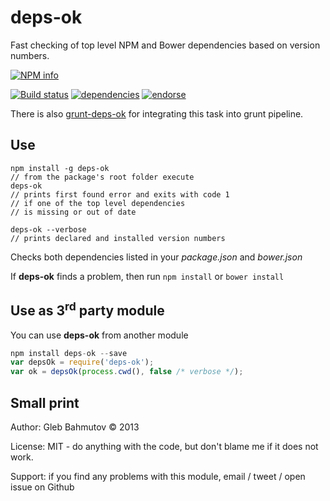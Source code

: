 # deps-ok

Fast checking of top level NPM and Bower dependencies based on version numbers.

[![NPM info][nodei.co]](https://npmjs.org/package/deps-ok)

[![Build status][ci-image]][ci-url]
[![dependencies][dependencies-image]][dependencies-url]
[![endorse][endorse-image]][endorse-url]

There is also [grunt-deps-ok](https://github.com/bahmutov/grunt-deps-ok) for
integrating this task into grunt pipeline.

## Use

    npm install -g deps-ok
    // from the package's root folder execute
    deps-ok
    // prints first found error and exits with code 1
    // if one of the top level dependencies
    // is missing or out of date

    deps-ok --verbose
    // prints declared and installed version numbers

Checks both dependencies listed in your *package.json* and *bower.json*

If **deps-ok** finds a problem, then run `npm install` or `bower install`

## Use as 3<sup>rd</sup> party module

You can use **deps-ok** from another module

```javascript
npm install deps-ok --save
var depsOk = require('deps-ok');
var ok = depsOk(process.cwd(), false /* verbose */);
```

## Small print

Author: Gleb Bahmutov &copy; 2013

License: MIT - do anything with the code, but don't blame me if it does not work.

Support: if you find any problems with this module, email / tweet / open issue on Github

[ci-image]: https://travis-ci.org/bahmutov/deps-ok.png?branch=master
[ci-url]: https://travis-ci.org/bahmutov/deps-ok
[nodei.co]: https://nodei.co/npm/deps-ok.png?downloads=true
[dependencies-image]: https://david-dm.org/bahmutov/deps-ok.png
[dependencies-url]: https://david-dm.org/bahmutov/deps-ok
[endorse-image]: https://api.coderwall.com/bahmutov/endorsecount.png
[endorse-url]: https://coderwall.com/bahmutov
